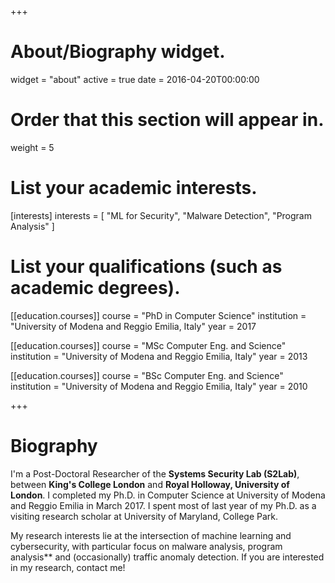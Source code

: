 +++
# About/Biography widget.
widget = "about"
active = true
date = 2016-04-20T00:00:00

# Order that this section will appear in.
weight = 5

# List your academic interests.
[interests]
  interests = [
    "ML for Security",
    "Malware Detection",
    "Program Analysis"
  ]

# List your qualifications (such as academic degrees).
[[education.courses]]
  course = "PhD in Computer Science"
  institution = "University of Modena and Reggio Emilia, Italy"
  year = 2017

[[education.courses]]
  course = "MSc Computer Eng. and Science"
  institution = "University of Modena and Reggio Emilia, Italy"
  year = 2013

[[education.courses]]
  course = "BSc Computer Eng. and Science"
  institution = "University of Modena and Reggio Emilia, Italy"
  year = 2010

+++

# Biography

I'm a Post-Doctoral Researcher of the **Systems Security Lab (S2Lab)**, between **King's College London** and **Royal Holloway, University of London**. I completed my Ph.D. in Computer Science at University of Modena and Reggio Emilia in March 2017. I spent most of last year of my Ph.D. as a visiting research scholar at University of Maryland, College Park.

My research interests lie at the intersection of machine learning and cybersecurity, with particular focus on  malware analysis, program analysis** and (occasionally) traffic anomaly detection. If you are interested in my research, contact me!
